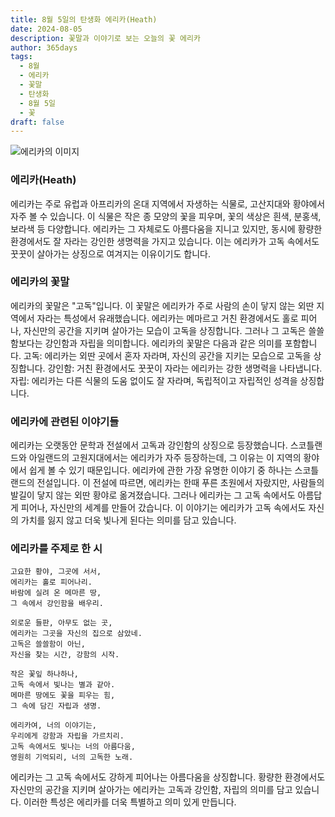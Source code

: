 ```yaml
---
title: 8월 5일의 탄생화 에리카(Heath)
date: 2024-08-05
description: 꽃말과 이야기로 보는 오늘의 꽃 에리카
author: 365days
tags:
  - 8월
  - 에리카
  - 꽃말
  - 탄생화
  - 8월 5일
  - 꽃
draft: false
---
```


![에리카의 이미지](https://cdn.pixabay.com/photo/2016/11/30/05/29/erika-1871921_640.jpg#center)


### 에리카(Heath)

에리카는 주로 유럽과 아프리카의 온대 지역에서 자생하는 식물로, 고산지대와 황야에서 자주 볼 수 있습니다. 이 식물은 작은 종 모양의 꽃을 피우며, 꽃의 색상은 흰색, 분홍색, 보라색 등 다양합니다. 에리카는 그 자체로도 아름다움을 지니고 있지만, 동시에 황량한 환경에서도 잘 자라는 강인한 생명력을 가지고 있습니다. 이는 에리카가 고독 속에서도 꿋꿋이 살아가는 상징으로 여겨지는 이유이기도 합니다.

### 에리카의 꽃말

에리카의 꽃말은 "고독"입니다. 이 꽃말은 에리카가 주로 사람의 손이 닿지 않는 외딴 지역에서 자라는 특성에서 유래했습니다. 에리카는 메마르고 거친 환경에서도 홀로 피어나, 자신만의 공간을 지키며 살아가는 모습이 고독을 상징합니다. 그러나 그 고독은 쓸쓸함보다는 강인함과 자립을 의미합니다. 에리카의 꽃말은 다음과 같은 의미를 포함합니다. 고독: 에리카는 외딴 곳에서 혼자 자라며, 자신의 공간을 지키는 모습으로 고독을 상징합니다. 강인함: 거친 환경에서도 꿋꿋이 자라는 에리카는 강한 생명력을 나타냅니다. 자립: 에리카는 다른 식물의 도움 없이도 잘 자라며, 독립적이고 자립적인 성격을 상징합니다.

### 에리카에 관련된 이야기들

에리카는 오랫동안 문학과 전설에서 고독과 강인함의 상징으로 등장했습니다. 스코틀랜드와 아일랜드의 고원지대에서는 에리카가 자주 등장하는데, 그 이유는 이 지역의 황야에서 쉽게 볼 수 있기 때문입니다. 에리카에 관한 가장 유명한 이야기 중 하나는 스코틀랜드의 전설입니다. 이 전설에 따르면, 에리카는 한때 푸른 초원에서 자랐지만, 사람들의 발길이 닿지 않는 외딴 황야로 옮겨졌습니다. 그러나 에리카는 그 고독 속에서도 아름답게 피어나, 자신만의 세계를 만들어 갔습니다. 이 이야기는 에리카가 고독 속에서도 자신의 가치를 잃지 않고 더욱 빛나게 된다는 의미를 담고 있습니다.

### 에리카를 주제로 한 시

	고요한 황야, 그곳에 서서,
	에리카는 홀로 피어나리.
	바람에 실려 온 메마른 땅,
	그 속에서 강인함을 배우리.
	
	외로운 들판, 아무도 없는 곳,
	에리카는 그곳을 자신의 집으로 삼았네.
	고독은 쓸쓸함이 아닌,
	자신을 찾는 시간, 강함의 시작.
	
	작은 꽃잎 하나하나,
	고독 속에서 빛나는 별과 같아.
	메마른 땅에도 꽃을 피우는 힘,
	그 속에 담긴 자립과 생명.
	
	에리카여, 너의 이야기는,
	우리에게 강함과 자립을 가르치리.
	고독 속에서도 빛나는 너의 아름다움,
	영원히 기억되리, 너의 고독한 노래.

에리카는 그 고독 속에서도 강하게 피어나는 아름다움을 상징합니다. 황량한 환경에서도 자신만의 공간을 지키며 살아가는 에리카는 고독과 강인함, 자립의 의미를 담고 있습니다. 이러한 특성은 에리카를 더욱 특별하고 의미 있게 만듭니다.


